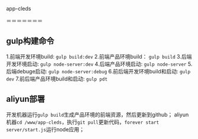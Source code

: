 app-cleds

＝＝＝＝＝＝＝

## gulp构建命令
1.前端开发环境build: `gulp build:dev`
2.前端产品环境build： `gulp build`
3.后端开发环境启动: `gulp node-server:dev`
4.后端产品环境启动: `gulp node-server`
5.后端debuge启动: `gulp node-server:debug`
6.前后端开发环境build和启动: `gulp dev`
7.前后端产品环境build和启动: `gulp pdt`

## aliyun部署
开发机器运行`gulp build`生成产品环境的前端资源，然后更新到github；
aliyun机器`cd /www/app-cleds`，执行`git pull`更新代码，`forever start server/start.js`运行node应用；
